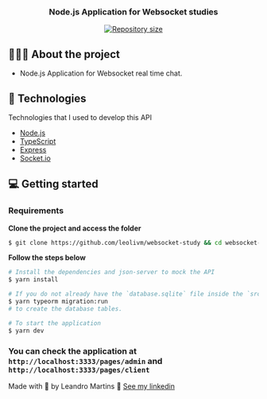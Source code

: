 <h3 align="center">
  Node.js Application for Websocket studies
</h3>

<p align="center">

  <a href="https://www.linkedin.com/in/leandro-martins-0640921a4/" target="_blank" rel="noopener noreferrer">
    <img alt="Repository size" src="https://img.shields.io/badge/made%20by-Leandro%20Martins-blueviolet">
  </a>
</p>

## 👨🏻‍💻 About the project

- Node.js Application for Websocket real time chat.

## 🚀 Technologies

Technologies that I used to develop this API

- [Node.js](https://nodejs.org/en/)
- [TypeScript](https://www.typescriptlang.org/)
- [Express](https://expressjs.com/pt-br/)
- [Socket.io](https://socket.io/)

## 💻 Getting started

### Requirements

**Clone the project and access the folder**

```bash
$ git clone https://github.com/leolivm/websocket-study && cd websocket-study
```

**Follow the steps below**

```bash
# Install the dependencies and json-server to mock the API
$ yarn install

# If you do not already have the `database.sqlite` file inside the `src/database` folder, create this file and run
$ yarn typeorm migration:run
# to create the database tables.

# To start the application
$ yarn dev
```

### You can check the application at `http://localhost:3333/pages/admin` and `http://localhost:3333/pages/client`

Made with 💜 by Leandro Martins 👋 [See my linkedin](https://www.linkedin.com/in/leandro-martins-0640921a4/)
